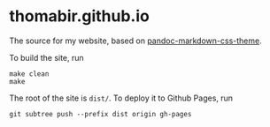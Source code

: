 # thomabir.github.io
The source for my website, based on [pandoc-markdown-css-theme](https://github.com/jez/pandoc-markdown-css-theme).

To build the site, run
```
make clean
make
```

The root of the site is `dist/`. To deploy it to Github Pages, run
```
git subtree push --prefix dist origin gh-pages
```
